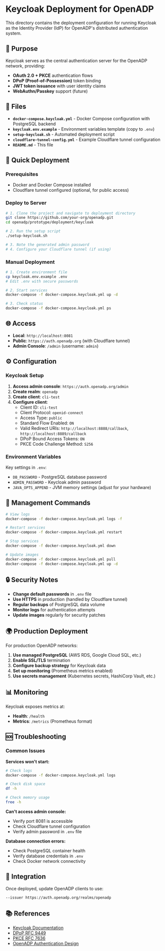 # Keycloak Deployment for OpenADP

This directory contains the deployment configuration for running Keycloak as the Identity Provider (IdP) for OpenADP's distributed authentication system.

## 🎯 Purpose

Keycloak serves as the central authentication server for the OpenADP network, providing:
- **OAuth 2.0 + PKCE** authentication flows
- **DPoP (Proof-of-Possession)** token binding
- **JWT token issuance** with user identity claims
- **WebAuthn/Passkey** support (future)

## 📁 Files

- **`docker-compose.keycloak.yml`** - Docker Compose configuration with PostgreSQL backend
- **`keycloak.env.example`** - Environment variables template (copy to `.env`)
- **`setup-keycloak.sh`** - Automated deployment script
- **`cloudflare-tunnel-config.yml`** - Example Cloudflare tunnel configuration
- **`README.md`** - This file

## 🚀 Quick Deployment

### Prerequisites
- Docker and Docker Compose installed
- Cloudflare tunnel configured (optional, for public access)

### Deploy to Server

```bash
# 1. Clone the project and navigate to deployment directory
git clone https://github.com/your-org/openadp.git
cd openadp/prototype/deployment/keycloak

# 2. Run the setup script
./setup-keycloak.sh

# 3. Note the generated admin password
# 4. Configure your Cloudflare tunnel (if using)
```

### Manual Deployment

```bash
# 1. Create environment file
cp keycloak.env.example .env
# Edit .env with secure passwords

# 2. Start services
docker-compose -f docker-compose.keycloak.yml up -d

# 3. Check status
docker-compose -f docker-compose.keycloak.yml ps
```

## 🌐 Access

- **Local**: `http://localhost:8081`
- **Public**: `https://auth.openadp.org` (with Cloudflare tunnel)
- **Admin Console**: `/admin` (username: `admin`)

## ⚙️ Configuration

### Keycloak Setup

1. **Access admin console**: `https://auth.openadp.org/admin`
2. **Create realm**: `openadp`
3. **Create client**: `cli-test`
4. **Configure client**:
   - Client ID: `cli-test`
   - Client Protocol: `openid-connect`
   - Access Type: `public`
   - Standard Flow Enabled: `ON`
   - Valid Redirect URIs: `http://localhost:8888/callback`, `http://localhost:8889/callback`
   - DPoP Bound Access Tokens: `ON`
   - PKCE Code Challenge Method: `S256`

### Environment Variables

Key settings in `.env`:
- `DB_PASSWORD` - PostgreSQL database password
- `ADMIN_PASSWORD` - Keycloak admin password
- `JAVA_OPTS_APPEND` - JVM memory settings (adjust for your hardware)

## 🔧 Management Commands

```bash
# View logs
docker-compose -f docker-compose.keycloak.yml logs -f

# Restart services
docker-compose -f docker-compose.keycloak.yml restart

# Stop services
docker-compose -f docker-compose.keycloak.yml down

# Update images
docker-compose -f docker-compose.keycloak.yml pull
docker-compose -f docker-compose.keycloak.yml up -d
```

## 🔒 Security Notes

- **Change default passwords** in `.env` file
- **Use HTTPS** in production (handled by Cloudflare tunnel)
- **Regular backups** of PostgreSQL data volume
- **Monitor logs** for authentication attempts
- **Update images** regularly for security patches

## 🌍 Production Deployment

For production OpenADP networks:

1. **Use managed PostgreSQL** (AWS RDS, Google Cloud SQL, etc.)
2. **Enable SSL/TLS** termination
3. **Configure backup strategy** for Keycloak data
4. **Set up monitoring** (Prometheus metrics enabled)
5. **Use secrets management** (Kubernetes secrets, HashiCorp Vault, etc.)

## 📊 Monitoring

Keycloak exposes metrics at:
- **Health**: `/health`
- **Metrics**: `/metrics` (Prometheus format)

## 🆘 Troubleshooting

### Common Issues

**Services won't start:**
```bash
# Check logs
docker-compose -f docker-compose.keycloak.yml logs

# Check disk space
df -h

# Check memory usage
free -h
```

**Can't access admin console:**
- Verify port 8081 is accessible
- Check Cloudflare tunnel configuration
- Verify admin password in `.env` file

**Database connection errors:**
- Check PostgreSQL container health
- Verify database credentials in `.env`
- Check Docker network connectivity

## 🔗 Integration

Once deployed, update OpenADP clients to use:
```bash
--issuer https://auth.openadp.org/realms/openadp
```

## 📚 References

- [Keycloak Documentation](https://www.keycloak.org/documentation)
- [DPoP RFC 9449](https://datatracker.ietf.org/doc/html/rfc9449)
- [PKCE RFC 7636](https://datatracker.ietf.org/doc/html/rfc7636)
- [OpenADP Authentication Design](../../../docs/authn-authz-design.md) 